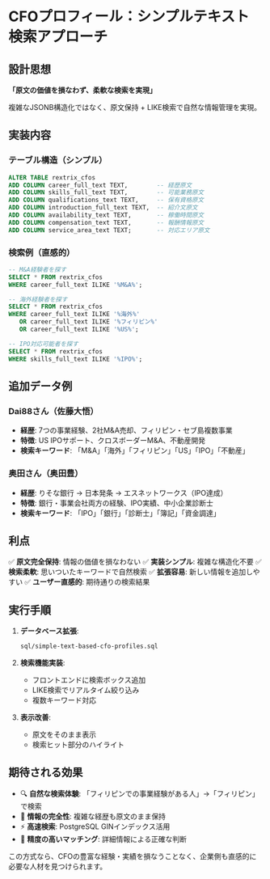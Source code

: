 # CFOプロフィール：シンプルテキスト検索アプローチ

## 設計思想
**「原文の価値を損なわず、柔軟な検索を実現」**

複雑なJSONB構造化ではなく、原文保持 + LIKE検索で自然な情報管理を実現。

## 実装内容

### テーブル構造（シンプル）
```sql
ALTER TABLE rextrix_cfos 
ADD COLUMN career_full_text TEXT,        -- 経歴原文
ADD COLUMN skills_full_text TEXT,        -- 可能業務原文  
ADD COLUMN qualifications_text TEXT,     -- 保有資格原文
ADD COLUMN introduction_full_text TEXT,  -- 紹介文原文
ADD COLUMN availability_text TEXT,       -- 稼働時間原文
ADD COLUMN compensation_text TEXT,       -- 報酬情報原文
ADD COLUMN service_area_text TEXT;       -- 対応エリア原文
```

### 検索例（直感的）
```sql
-- M&A経験者を探す
SELECT * FROM rextrix_cfos 
WHERE career_full_text ILIKE '%M&A%';

-- 海外経験者を探す  
SELECT * FROM rextrix_cfos 
WHERE career_full_text ILIKE '%海外%' 
   OR career_full_text ILIKE '%フィリピン%'
   OR career_full_text ILIKE '%US%';

-- IPO対応可能者を探す
SELECT * FROM rextrix_cfos 
WHERE skills_full_text ILIKE '%IPO%';
```

## 追加データ例

### Dai88さん（佐藤大悟）
- **経歴**: 7つの事業経験、2社M&A売却、フィリピン・セブ島複数事業
- **特徴**: US IPOサポート、クロスボーダーM&A、不動産開発
- **検索キーワード**: 「M&A」「海外」「フィリピン」「US」「IPO」「不動産」

### 奥田さん（奥田豊）  
- **経歴**: りそな銀行 → 日本発条 → エスネットワークス（IPO達成）
- **特徴**: 銀行・事業会社両方の経験、IPO実績、中小企業診断士
- **検索キーワード**: 「IPO」「銀行」「診断士」「簿記」「資金調達」

## 利点

✅ **原文完全保持**: 情報の価値を損なわない
✅ **実装シンプル**: 複雑な構造化不要
✅ **検索柔軟**: 思いついたキーワードで自然検索
✅ **拡張容易**: 新しい情報を追加しやすい
✅ **ユーザー直感的**: 期待通りの検索結果

## 実行手順

1. **データベース拡張**:
   ```bash
   sql/simple-text-based-cfo-profiles.sql
   ```

2. **検索機能実装**:
   - フロントエンドに検索ボックス追加
   - LIKE検索でリアルタイム絞り込み
   - 複数キーワード対応

3. **表示改善**:
   - 原文をそのまま表示
   - 検索ヒット部分のハイライト

## 期待される効果

- 🔍 **自然な検索体験**: 「フィリピンでの事業経験がある人」→「フィリピン」で検索
- 📄 **情報の完全性**: 複雑な経歴も原文のまま保持
- ⚡ **高速検索**: PostgreSQL GINインデックス活用
- 🎯 **精度の高いマッチング**: 詳細情報による正確な判断

この方式なら、CFOの豊富な経験・実績を損なうことなく、企業側も直感的に必要な人材を見つけられます。
